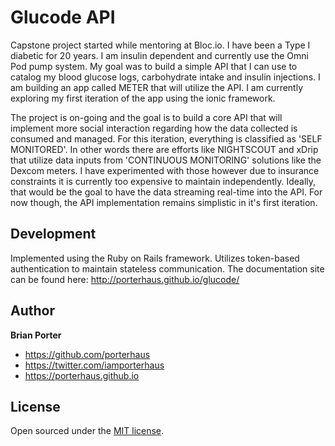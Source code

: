# Glucode API

Capstone project started while mentoring at Bloc.io. I have been a Type I diabetic for 20 years. I am insulin dependent and currently use the Omni Pod pump system. My goal was to build a simple API that I can use to catalog my blood glucose logs, carbohydrate intake and insulin injections. I am building an app called METER that will utilize the API. I am currently exploring my first iteration of the app using the ionic framework.

The project is on-going and the goal is to build a core API that will implement more social interaction regarding how the data collected is consumed and managed. For this iteration, everything is classified as 'SELF MONITORED'. In other words there are efforts like NIGHTSCOUT and xDrip that utilize data inputs from 'CONTINUOUS MONITORING' solutions like the Dexcom meters. I have experimented with those however due to insurance constraints it is currently too expensive to maintain independently. Ideally, that would be the goal to have the data streaming real-time into the API. For now though, the API implementation remains simplistic in it's first iteration. 

## Development

Implemented using the Ruby on Rails framework. Utilizes token-based authentication to maintain stateless communication. The documentation site can be found here: <http://porterhaus.github.io/glucode/> 


## Author

**Brian Porter**
- <https://github.com/porterhaus>
- <https://twitter.com/iamporterhaus>
- <https://porterhaus.github.io>

## License

Open sourced under the [MIT license](LICENSE.md).
